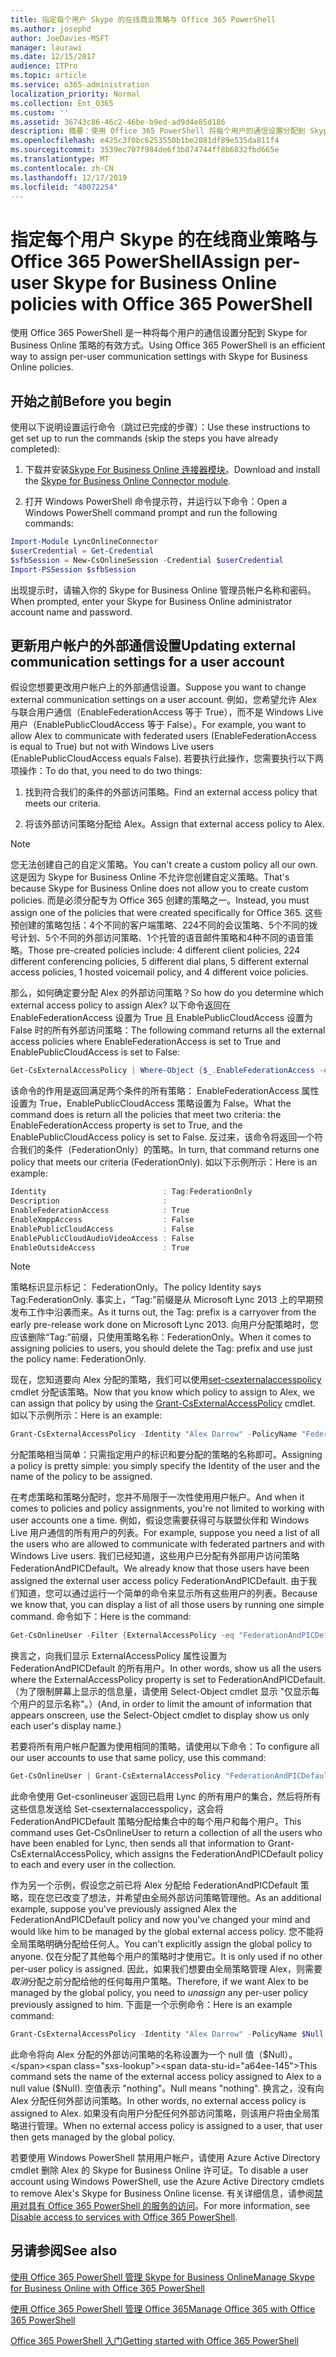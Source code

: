 ```yaml
---
title: 指定每个用户 Skype 的在线商业策略与 Office 365 PowerShell
ms.author: josephd
author: JoeDavies-MSFT
manager: laurawi
ms.date: 12/15/2017
audience: ITPro
ms.topic: article
ms.service: o365-administration
localization_priority: Normal
ms.collection: Ent_O365
ms.custom: ''
ms.assetid: 36743c86-46c2-46be-b9ed-ad9d4e85d186
description: 摘要：使用 Office 365 PowerShell 将每个用户的通信设置分配到 Skype for Business Online 策略。
ms.openlocfilehash: e425c3f0bc6253550b1be2081df89e535da811f4
ms.sourcegitcommit: 3539ec707f984de6f3b874744ff8b6832fbd665e
ms.translationtype: MT
ms.contentlocale: zh-CN
ms.lasthandoff: 12/17/2019
ms.locfileid: "40072254"
---
```

# <a name="assign-per-user-skype-for-business-online-policies-with-office-365-powershell"></a><span data-ttu-id="a64ee-103">指定每个用户 Skype 的在线商业策略与 Office 365 PowerShell</span><span class="sxs-lookup"><span data-stu-id="a64ee-103">Assign per-user Skype for Business Online policies with Office 365 PowerShell</span></span>

<span data-ttu-id="a64ee-104">使用 Office 365 PowerShell 是一种将每个用户的通信设置分配到 Skype for Business Online 策略的有效方式。</span><span class="sxs-lookup"><span data-stu-id="a64ee-104">Using Office 365 PowerShell is an efficient way to assign per-user communication settings with Skype for Business Online policies.</span></span>
  
## <a name="before-you-begin"></a><span data-ttu-id="a64ee-105">开始之前</span><span class="sxs-lookup"><span data-stu-id="a64ee-105">Before you begin</span></span>

<span data-ttu-id="a64ee-106">使用以下说明设置运行命令（跳过已完成的步骤）：</span><span class="sxs-lookup"><span data-stu-id="a64ee-106">Use these instructions to get set up to run the commands (skip the steps you have already completed):</span></span>
  
1. <span data-ttu-id="a64ee-107">下载并安装[Skype For Business Online 连接器模块](https://www.microsoft.com/download/details.aspx?id=39366)。</span><span class="sxs-lookup"><span data-stu-id="a64ee-107">Download and install the [Skype for Business Online Connector module](https://www.microsoft.com/download/details.aspx?id=39366).</span></span>
    
2. <span data-ttu-id="a64ee-108">打开 Windows PowerShell 命令提示符，并运行以下命令：</span><span class="sxs-lookup"><span data-stu-id="a64ee-108">Open a Windows PowerShell command prompt and run the following commands:</span></span> 
    
```powershell
Import-Module LyncOnlineConnector
$userCredential = Get-Credential
$sfbSession = New-CsOnlineSession -Credential $userCredential
Import-PSSession $sfbSession
```

<span data-ttu-id="a64ee-109">出现提示时，请输入你的 Skype for Business Online 管理员帐户名称和密码。</span><span class="sxs-lookup"><span data-stu-id="a64ee-109">When prompted, enter your Skype for Business Online administrator account name and password.</span></span>
    
## <a name="updating-external-communication-settings-for-a-user-account"></a><span data-ttu-id="a64ee-110">更新用户帐户的外部通信设置</span><span class="sxs-lookup"><span data-stu-id="a64ee-110">Updating external communication settings for a user account</span></span>

<span data-ttu-id="a64ee-111">假设您想要更改用户帐户上的外部通信设置。</span><span class="sxs-lookup"><span data-stu-id="a64ee-111">Suppose you want to change external communication settings on a user account.</span></span> <span data-ttu-id="a64ee-112">例如，您希望允许 Alex 与联合用户通信（EnableFederationAccess 等于 True），而不是 Windows Live 用户（EnablePublicCloudAccess 等于 False）。</span><span class="sxs-lookup"><span data-stu-id="a64ee-112">For example, you want to allow Alex to communicate with federated users (EnableFederationAccess is equal to True) but not with Windows Live users (EnablePublicCloudAccess equals False).</span></span> <span data-ttu-id="a64ee-113">若要执行此操作，您需要执行以下两项操作：</span><span class="sxs-lookup"><span data-stu-id="a64ee-113">To do that, you need to do two things:</span></span>
  
1. <span data-ttu-id="a64ee-114">找到符合我们的条件的外部访问策略。</span><span class="sxs-lookup"><span data-stu-id="a64ee-114">Find an external access policy that meets our criteria.</span></span>
    
2. <span data-ttu-id="a64ee-115">将该外部访问策略分配给 Alex。</span><span class="sxs-lookup"><span data-stu-id="a64ee-115">Assign that external access policy to Alex.</span></span>
    
> [!NOTE]
>  <span data-ttu-id="a64ee-116">您无法创建自己的自定义策略。</span><span class="sxs-lookup"><span data-stu-id="a64ee-116">You can't create a custom policy all our own.</span></span> <span data-ttu-id="a64ee-117">这是因为 Skype for Business Online 不允许您创建自定义策略。</span><span class="sxs-lookup"><span data-stu-id="a64ee-117">That's because Skype for Business Online does not allow you to create custom policies.</span></span> <span data-ttu-id="a64ee-118">而是必须分配专为 Office 365 创建的策略之一。</span><span class="sxs-lookup"><span data-stu-id="a64ee-118">Instead, you must assign one of the policies that were created specifically for Office 365.</span></span> <span data-ttu-id="a64ee-119">这些预创建的策略包括：4个不同的客户端策略、224不同的会议策略、5个不同的拨号计划、5个不同的外部访问策略、1个托管的语音邮件策略和4种不同的语音策略。</span><span class="sxs-lookup"><span data-stu-id="a64ee-119">Those pre-created policies include: 4 different client policies, 224 different conferencing policies, 5 different dial plans, 5 different external access policies, 1 hosted voicemail policy, and 4 different voice policies.</span></span>
  
<span data-ttu-id="a64ee-120">那么，如何确定要分配 Alex 的外部访问策略？</span><span class="sxs-lookup"><span data-stu-id="a64ee-120">So how do you determine which external access policy to assign Alex?</span></span> <span data-ttu-id="a64ee-121">以下命令返回在 EnableFederationAccess 设置为 True 且 EnablePublicCloudAccess 设置为 False 时的所有外部访问策略：</span><span class="sxs-lookup"><span data-stu-id="a64ee-121">The following command returns all the external access policies where EnableFederationAccess is set to True and EnablePublicCloudAccess is set to False:</span></span>
  
```powershell
Get-CsExternalAccessPolicy | Where-Object {$_.EnableFederationAccess -eq $True -and $_.EnablePublicCloudAccess -eq $False}
```

<span data-ttu-id="a64ee-122">该命令的作用是返回满足两个条件的所有策略： EnableFederationAccess 属性设置为 True，EnablePublicCloudAccess 策略设置为 False。</span><span class="sxs-lookup"><span data-stu-id="a64ee-122">What the command does is return all the policies that meet two criteria: the EnableFederationAccess property is set to True, and the EnablePublicCloudAccess policy is set to False.</span></span> <span data-ttu-id="a64ee-123">反过来，该命令将返回一个符合我们的条件（FederationOnly）的策略。</span><span class="sxs-lookup"><span data-stu-id="a64ee-123">In turn, that command returns one policy that meets our criteria (FederationOnly).</span></span> <span data-ttu-id="a64ee-124">如以下示例所示：</span><span class="sxs-lookup"><span data-stu-id="a64ee-124">Here is an example:</span></span>
  
```powershell
Identity                          : Tag:FederationOnly
Description                       :
EnableFederationAccess            : True
EnableXmppAccess                  : False
EnablePublicCloudAccess           : False
EnablePublicCloudAudioVideoAccess : False
EnableOutsideAccess               : True
```

> [!NOTE]
> <span data-ttu-id="a64ee-125">策略标识显示标记： FederationOnly。</span><span class="sxs-lookup"><span data-stu-id="a64ee-125">The policy Identity says Tag:FederationOnly.</span></span> <span data-ttu-id="a64ee-126">事实上，“Tag:”前缀是从 Microsoft Lync 2013 上的早期预发布工作中沿袭而来。</span><span class="sxs-lookup"><span data-stu-id="a64ee-126">As it turns out, the Tag: prefix is a carryover from the early pre-release work done on Microsoft Lync 2013.</span></span> <span data-ttu-id="a64ee-127">向用户分配策略时，您应该删除“Tag:”前缀，只使用策略名称：FederationOnly。</span><span class="sxs-lookup"><span data-stu-id="a64ee-127">When it comes to assigning policies to users, you should delete the Tag: prefix and use just the policy name: FederationOnly.</span></span> 
  
<span data-ttu-id="a64ee-128">现在，您知道要向 Alex 分配的策略，我们可以使用[set-csexternalaccesspolicy](https://go.microsoft.com/fwlink/?LinkId=523974) cmdlet 分配该策略。</span><span class="sxs-lookup"><span data-stu-id="a64ee-128">Now that you know which policy to assign to Alex, we can assign that policy by using the [Grant-CsExternalAccessPolicy](https://go.microsoft.com/fwlink/?LinkId=523974) cmdlet.</span></span> <span data-ttu-id="a64ee-129">如以下示例所示：</span><span class="sxs-lookup"><span data-stu-id="a64ee-129">Here is an example:</span></span>
  
```powershell
Grant-CsExternalAccessPolicy -Identity "Alex Darrow" -PolicyName "FederationOnly"
```

<span data-ttu-id="a64ee-130">分配策略相当简单：只需指定用户的标识和要分配的策略的名称即可。</span><span class="sxs-lookup"><span data-stu-id="a64ee-130">Assigning a policy is pretty simple: you simply specify the Identity of the user and the name of the policy to be assigned.</span></span> 
  
<span data-ttu-id="a64ee-131">在考虑策略和策略分配时，您并不局限于一次性使用用户帐户。</span><span class="sxs-lookup"><span data-stu-id="a64ee-131">And when it comes to policies and policy assignments, you're not limited to working with user accounts one a time.</span></span> <span data-ttu-id="a64ee-132">例如，假设您需要获得可与联盟伙伴和 Windows Live 用户通信的所有用户的列表。</span><span class="sxs-lookup"><span data-stu-id="a64ee-132">For example, suppose you need a list of all the users who are allowed to communicate with federated partners and with Windows Live users.</span></span> <span data-ttu-id="a64ee-133">我们已经知道，这些用户已分配有外部用户访问策略 FederationAndPICDefault。</span><span class="sxs-lookup"><span data-stu-id="a64ee-133">We already know that those users have been assigned the external user access policy FederationAndPICDefault.</span></span> <span data-ttu-id="a64ee-134">由于我们知道，您可以通过运行一个简单的命令来显示所有这些用户的列表。</span><span class="sxs-lookup"><span data-stu-id="a64ee-134">Because we know that, you can display a list of all those users by running one simple command.</span></span> <span data-ttu-id="a64ee-135">命令如下：</span><span class="sxs-lookup"><span data-stu-id="a64ee-135">Here is the command:</span></span>
  
```powershell
Get-CsOnlineUser -Filter {ExternalAccessPolicy -eq "FederationAndPICDefault"} | Select-Object DisplayName
```

<span data-ttu-id="a64ee-136">换言之，向我们显示 ExternalAccessPolicy 属性设置为 FederationAndPICDefault 的所有用户。</span><span class="sxs-lookup"><span data-stu-id="a64ee-136">In other words, show us all the users where the ExternalAccessPolicy property is set to FederationAndPICDefault.</span></span> <span data-ttu-id="a64ee-137">（为了限制屏幕上显示的信息量，请使用 Select-Object cmdlet 显示 "仅显示每个用户的显示名称"。）</span><span class="sxs-lookup"><span data-stu-id="a64ee-137">(And, in order to limit the amount of information that appears onscreen, use the Select-Object cmdlet to display show us only each user's display name.)</span></span> 
  
<span data-ttu-id="a64ee-138">若要将所有用户帐户配置为使用相同的策略，请使用以下命令：</span><span class="sxs-lookup"><span data-stu-id="a64ee-138">To configure all our user accounts to use that same policy, use this command:</span></span>
  
```powershell
Get-CsOnlineUser | Grant-CsExternalAccessPolicy "FederationAndPICDefault"
```

<span data-ttu-id="a64ee-139">此命令使用 Get-csonlineuser 返回已启用 Lync 的所有用户的集合，然后将所有这些信息发送给 Set-csexternalaccesspolicy，这会将 FederationAndPICDefault 策略分配给集合中的每个用户和每个用户。</span><span class="sxs-lookup"><span data-stu-id="a64ee-139">This command uses Get-CsOnlineUser to return a collection of all the users who have been enabled for Lync, then sends all that information to Grant-CsExternalAccessPolicy, which assigns the FederationAndPICDefault policy to each and every user in the collection.</span></span>
  
<span data-ttu-id="a64ee-140">作为另一个示例，假设您之前已将 Alex 分配给 FederationAndPICDefault 策略，现在您已改变了想法，并希望由全局外部访问策略管理他。</span><span class="sxs-lookup"><span data-stu-id="a64ee-140">As an additional example, suppose you've previously assigned Alex the FederationAndPICDefault policy and now you've changed your mind and would like him to be managed by the global external access policy.</span></span> <span data-ttu-id="a64ee-141">您不能将全局策略明确分配给任何人。</span><span class="sxs-lookup"><span data-stu-id="a64ee-141">You can't explicitly assign the global policy to anyone.</span></span> <span data-ttu-id="a64ee-142">仅在分配了其他每个用户的策略时才使用它。</span><span class="sxs-lookup"><span data-stu-id="a64ee-142">It is only used if no other per-user policy is assigned.</span></span> <span data-ttu-id="a64ee-143">因此，如果我们想要由全局策略管理 Alex，则需要*取消*分配之前分配给他的任何每用户策略。</span><span class="sxs-lookup"><span data-stu-id="a64ee-143">Therefore, if we want Alex to be managed by the global policy, you need to  *unassign*  any per-user policy previously assigned to him.</span></span> <span data-ttu-id="a64ee-144">下面是一个示例命令：</span><span class="sxs-lookup"><span data-stu-id="a64ee-144">Here is an example command:</span></span>
  
```powershell
Grant-CsExternalAccessPolicy -Identity "Alex Darrow" -PolicyName $Null
```

<span data-ttu-id="a64ee-145">此命令将向 Alex 分配的外部访问策略的名称设置为一个 null 值（$Null）。</span><span class="sxs-lookup"><span data-stu-id="a64ee-145">This command sets the name of the external access policy assigned to Alex to a null value ($Null).</span></span> <span data-ttu-id="a64ee-146">空值表示 "nothing"。</span><span class="sxs-lookup"><span data-stu-id="a64ee-146">Null means "nothing".</span></span> <span data-ttu-id="a64ee-147">换言之，没有向 Alex 分配任何外部访问策略。</span><span class="sxs-lookup"><span data-stu-id="a64ee-147">In other words, no external access policy is assigned to Alex.</span></span> <span data-ttu-id="a64ee-148">如果没有向用户分配任何外部访问策略，则该用户将由全局策略进行管理。</span><span class="sxs-lookup"><span data-stu-id="a64ee-148">When no external access policy is assigned to a user, that user then gets managed by the global policy.</span></span>
  
<span data-ttu-id="a64ee-149">若要使用 Windows PowerShell 禁用用户帐户，请使用 Azure Active Directory cmdlet 删除 Alex 的 Skype for Business Online 许可证。</span><span class="sxs-lookup"><span data-stu-id="a64ee-149">To disable a user account using Windows PowerShell, use the Azure Active Directory cmdlets to remove Alex's Skype for Business Online license.</span></span> <span data-ttu-id="a64ee-150">有关详细信息，请参阅[禁用对具有 Office 365 PowerShell 的服务的访问](assign-licenses-to-user-accounts-with-office-365-powershell.md)。</span><span class="sxs-lookup"><span data-stu-id="a64ee-150">For more information, see [Disable access to services with Office 365 PowerShell](assign-licenses-to-user-accounts-with-office-365-powershell.md).</span></span>
  
## <a name="see-also"></a><span data-ttu-id="a64ee-151">另请参阅</span><span class="sxs-lookup"><span data-stu-id="a64ee-151">See also</span></span>

[<span data-ttu-id="a64ee-152">使用 Office 365 PowerShell 管理 Skype for Business Online</span><span class="sxs-lookup"><span data-stu-id="a64ee-152">Manage Skype for Business Online with Office 365 PowerShell</span></span>](manage-skype-for-business-online-with-office-365-powershell.md)
  
[<span data-ttu-id="a64ee-153">使用 Office 365 PowerShell 管理 Office 365</span><span class="sxs-lookup"><span data-stu-id="a64ee-153">Manage Office 365 with Office 365 PowerShell</span></span>](manage-office-365-with-office-365-powershell.md)
  
[<span data-ttu-id="a64ee-154">Office 365 PowerShell 入门</span><span class="sxs-lookup"><span data-stu-id="a64ee-154">Getting started with Office 365 PowerShell</span></span>](getting-started-with-office-365-powershell.md)

